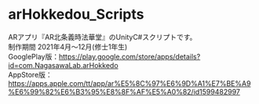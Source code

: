 # arHokkedou_Scripts
ARアプリ『AR北条義時法華堂』のUnityC#スクリプトです。  
制作期間 2021年4月～12月(修士1年生)  
GooglePlay版：https://play.google.com/store/apps/details?id=com.NagasawaLab.arHokkedo  
AppStore版：https://apps.apple.com/tt/app/ar%E5%8C%97%E6%9D%A1%E7%BE%A9%E6%99%82%E6%B3%95%E8%8F%AF%E5%A0%82/id1599482997
